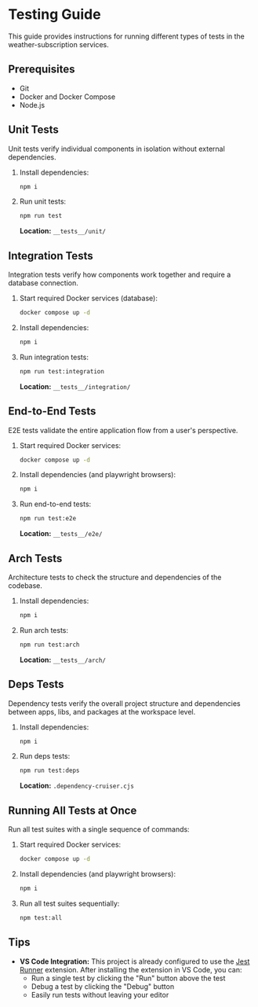 # Testing Guide

This guide provides instructions for running different types of tests in the weather-subscription services.

## Prerequisites

- Git
- Docker and Docker Compose
- Node.js

## Unit Tests

Unit tests verify individual components in isolation without external dependencies.

1. Install dependencies:

   ```bash
   npm i
   ```

2. Run unit tests:

   ```bash
   npm run test
   ```

   **Location:** `__tests__/unit/`

## Integration Tests

Integration tests verify how components work together and require a database connection.

1. Start required Docker services (database):

   ```bash
   docker compose up -d
   ```

2. Install dependencies:

   ```bash
   npm i
   ```

3. Run integration tests:

   ```bash
   npm run test:integration
   ```

   **Location:** `__tests__/integration/`

## End-to-End Tests

E2E tests validate the entire application flow from a user's perspective.

1. Start required Docker services:

   ```bash
   docker compose up -d
   ```

2. Install dependencies (and playwright browsers):

   ```bash
   npm i
   ```

3. Run end-to-end tests:

   ```bash
   npm run test:e2e
   ```

   **Location:** `__tests__/e2e/`

## Arch Tests

Architecture tests to check the structure and dependencies of the codebase.

1. Install dependencies:

   ```bash
   npm i
   ```

2. Run arch tests:

   ```bash
   npm run test:arch
   ```

   **Location:** `__tests__/arch/`

## Deps Tests

Dependency tests verify the overall project structure and dependencies between apps, libs, and packages at the workspace level.

1. Install dependencies:

   ```bash
   npm i
   ```

2. Run deps tests:

   ```bash
   npm run test:deps
   ```

   **Location:** `.dependency-cruiser.cjs`

## Running All Tests at Once

Run all test suites with a single sequence of commands:

1. Start required Docker services:

   ```bash
   docker compose up -d
   ```

2. Install dependencies (and playwright browsers):

   ```bash
   npm i
   ```

3. Run all test suites sequentially:
   ```bash
   npm test:all
   ```

## Tips

- **VS Code Integration:** This project is already configured to use the [Jest Runner](https://marketplace.visualstudio.com/items?itemName=firsttris.vscode-jest-runner) extension. After installing the extension in VS Code, you can:
  - Run a single test by clicking the "Run" button above the test
  - Debug a test by clicking the "Debug" button
  - Easily run tests without leaving your editor

